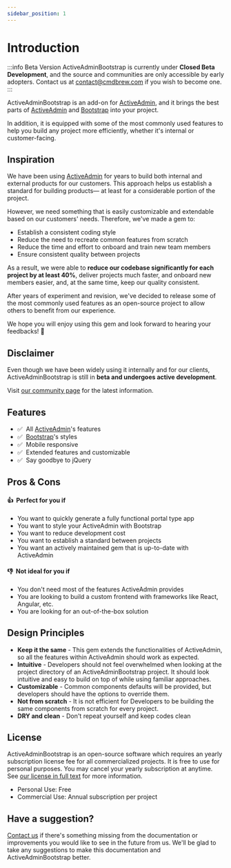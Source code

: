 ```yaml
---
sidebar_position: 1
---
```


# Introduction

:::info Beta Version
ActiveAdminBootstrap is currently under **Closed Beta Development**, and the source and communities are only accessible by early adopters. Contact us at contact@cmdbrew.com if you wish to become one.
:::

ActiveAdminBootstrap is an add-on for [ActiveAdmin], and it brings the best parts of [ActiveAdmin] and [Bootstrap] into your project.

In addition, it is equipped with some of the most commonly used features to help you build any project more efficiently, whether it's internal or customer-facing.

## Inspiration
We have been using [ActiveAdmin] for years to build both internal and external products for our customers. This approach helps us establish a standard for building products— at least for a considerable portion of the project.

However, we need something that is easily customizable and extendable based on our customers' needs. Therefore, we've made a gem to:

- Establish a consistent coding style
- Reduce the need to recreate common features from scratch
- Reduce the time and effort to onboard and train new team members
- Ensure consistent quality between projects

As a result, we were able to **reduce our codebase significantly for each project by at least 40%**, deliver projects much faster, and onboard new members easier, and, at the same time, keep our quality consistent.

After years of experiment and revision, we've decided to release some of the most commonly used features as an open-source project to allow others to benefit from our experience.

We hope you will enjoy using this gem and look forward to hearing your feedbacks! 🙌

## Disclaimer
Even though we have been widely using it internally and for our clients, ActiveAdminBootstrap is still in **beta and undergoes active development**.

Visit [our community page][Community] for the latest information.

## Features
- ✅&nbsp; All [ActiveAdmin]'s features
- ✅&nbsp; [Bootstrap]'s styles
- ✅&nbsp; Mobile responsive
- ✅&nbsp; Extended features and customizable
- ✅&nbsp; Say goodbye to jQuery

## Pros & Cons

#### 👍&nbsp; Perfect for you if
- You want to quickly generate a fully functional portal type app
- You want to style your ActiveAdmin with Bootstrap
- You want to reduce development cost
- You want to establish a standard between projects
- You want an actively maintained gem that is up-to-date with ActiveAdmin
#### 👎&nbsp; Not ideal for you if
- You don't need most of the features ActiveAdmin provides
- You are looking to build a custom frontend with frameworks like React, Angular, etc.
- You are looking for an out-of-the-box solution

## Design Principles
- **Keep it the same** - This gem extends the functionalities of ActiveAdmin, so all the features within ActiveAdmin should work as expected.
- **Intuitive** - Developers should not feel overwhelmed when looking at the project directory of an ActiveAdminBootstrap project. It should look intuitive and easy to build on top of while using familiar approaches.
- **Customizable** - Common components defaults will be provided, but developers should have the options to override them.
- **Not from scratch** - It is not efficient for Developers to be building the same components from scratch for every project.
- **DRY and clean** - Don't repeat yourself and keep codes clean

## License
ActiveAdminBootstrap is an open-source software which requires an yearly subscription license fee for all commercialized projects. It is free to use for personal purposes. You may cancel your yearly subscription at anytime. See [our license in full text][License] for more information.

- Personal Use: Free
- Commercial Use: Annual subscription per project

## Have a suggestion?
[Contact us] if there's something missing from the documentation or improvements you would like to see in the future from us. We'll be glad to take any suggestions to make this documentation and ActiveAdminBootstrap better.

[ActiveAdmin]: https://activeadmin.info/
[Bootstrap]: https://getbootstrap.com/docs/5.0/
[Community]: /community/support
[Contact us]: /community/support
[License]: https://github.com/CMDBrew/active_admin_bootstrap/blob/master/LICENSE.md